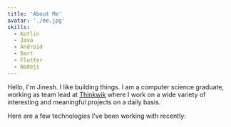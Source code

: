```yaml
---
title: 'About Me'
avatar: './me.jpg'
skills:
  - Kotlin
  - Java
  - Android
  - Dart
  - Flutter
  - Nodejs
---
```


Hello, I'm Jinesh. I like building things. I am a computer science graduate, working as team lead at [Thinkwik](https://thinkwik.com/) where I work on a wide variety of interesting and meaningful projects on a daily basis.

Here are a few technologies I've been working with recently:
